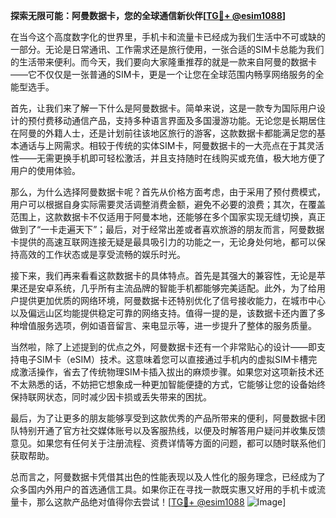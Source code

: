 **探索无限可能：阿曼数据卡，您的全球通信新伙伴[[TG💪+ @esim1088](https://t.me/s/esim1088)]**

在当今这个高度数字化的世界里，手机卡和流量卡已经成为我们生活中不可或缺的一部分。无论是日常通讯、工作需求还是旅行使用，一张合适的SIM卡总能为我们的生活带来便利。而今天，我们要向大家隆重推荐的就是一款来自阿曼的数据卡——它不仅仅是一张普通的SIM卡，更是一个让您在全球范围内畅享网络服务的全能型选手。

首先，让我们来了解一下什么是阿曼数据卡。简单来说，这是一款专为国际用户设计的预付费移动通信产品，支持多种语言界面及多国漫游功能。无论您是长期居住在阿曼的外籍人士，还是计划前往该地区旅行的游客，这款数据卡都能满足您的基本通话与上网需求。相较于传统的实体SIM卡，阿曼数据卡的一大亮点在于其灵活性——无需更换手机即可轻松激活，并且支持随时在线购买或充值，极大地方便了用户的使用体验。

那么，为什么选择阿曼数据卡呢？首先从价格方面考虑，由于采用了预付费模式，用户可以根据自身实际需要灵活调整消费金额，避免不必要的浪费；其次，在覆盖范围上，这款数据卡不仅适用于阿曼本地，还能够在多个国家实现无缝切换，真正做到了“一卡走遍天下”；最后，对于经常出差或者喜欢旅游的朋友而言，阿曼数据卡提供的高速互联网连接无疑是最具吸引力的功能之一，无论身处何地，都可以保持高效的工作状态或是享受流畅的娱乐时光。

接下来，我们再来看看这款数据卡的具体特点。首先是其强大的兼容性，无论是苹果还是安卓系统，几乎所有主流品牌的智能手机都能够完美适配。此外，为了给用户提供更加优质的网络环境，阿曼数据卡还特别优化了信号接收能力，在城市中心以及偏远山区均能提供稳定可靠的网络支持。值得一提的是，该数据卡还内置了多种增值服务选项，例如语音留言、来电显示等，进一步提升了整体的服务质量。

当然啦，除了上述提到的优点之外，阿曼数据卡还有一个非常贴心的设计——即支持电子SIM卡（eSIM）技术。这意味着您可以直接通过手机内的虚拟SIM卡槽完成激活操作，省去了传统物理SIM卡插入拔出的麻烦步骤。如果您对这项新技术还不太熟悉的话，不妨把它想象成一种更加智能便捷的方式，它能够让您的设备始终保持联网状态，同时减少因卡损或丢失带来的困扰。

最后，为了让更多的朋友能够享受到这款优秀的产品所带来的便利，阿曼数据卡团队特别开通了官方社交媒体账号以及客服热线，以便及时解答用户疑问并收集反馈意见。如果您有任何关于注册流程、资费详情等方面的问题，都可以随时联系他们获取帮助。

总而言之，阿曼数据卡凭借其出色的性能表现以及人性化的服务理念，已经成为了众多国内外用户的首选通信工具。如果你正在寻找一款既实惠又好用的手机卡或流量卡，那么这款产品绝对值得你去尝试！[[TG💪+ @esim1088](https://t.me/s/esim1088) ![Image](https://i.postimg.cc/4NQfJmqS/Snipaste-2025-05-13-00-14-12.png)]